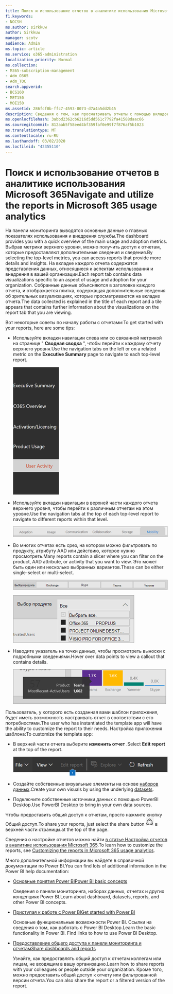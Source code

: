 ```yaml
---
title: Поиск и использование отчетов в аналитике использования Microsoft 365
f1.keywords:
- NOCSH
ms.author: sirkkuw
author: Sirkkuw
manager: scotv
audience: Admin
ms.topic: article
ms.service: o365-administration
localization_priority: Normal
ms.collection:
- M365-subscription-management
- Adm_O365
- Adm_TOC
search.appverid:
- BCS160
- MET150
- MOE150
ms.assetid: 286fcf0b-ffc7-4593-8073-d7a4a5dd2b45
description: Сведения о том, как просматривать отчеты с помощью вкладок и фильтров навигации.
ms.openlocfilehash: 3abbd2362cb6216d5dd561c7792fa41588daac66
ms.sourcegitcommit: 812aab5f58eed4bf359faf0e99f7f876af5b1023
ms.translationtype: MT
ms.contentlocale: ru-RU
ms.lasthandoff: 03/02/2020
ms.locfileid: "42355110"
---
```

# <a name="navigate-and-utilize-the-reports-in-microsoft-365-usage-analytics"></a><span data-ttu-id="b9643-103">Поиск и использование отчетов в аналитике использования Microsoft 365</span><span class="sxs-lookup"><span data-stu-id="b9643-103">Navigate and utilize the reports in Microsoft 365 usage analytics</span></span>

<span data-ttu-id="b9643-104">На панели мониторинга выводятся основные данные о главных показателях использования и внедрения службы.</span><span class="sxs-lookup"><span data-stu-id="b9643-104">The dashboard provides you with a quick overview of the main usage and adoption metrics.</span></span> <span data-ttu-id="b9643-105">Выбрав метрики верхнего уровня, можно получить доступ к отчетам, которые предоставляют дополнительные сведения и сведения.</span><span class="sxs-lookup"><span data-stu-id="b9643-105">By selecting the top-level metrics, you can access reports that provide more details and insights.</span></span> <span data-ttu-id="b9643-106">На вкладке каждого отчета содержатся представления данных, относящиеся к аспектам использования и внедрения в вашей организации.</span><span class="sxs-lookup"><span data-stu-id="b9643-106">Each report tab contains data visualizations specific to an aspect of usage and adoption for your organization.</span></span> <span data-ttu-id="b9643-107">Собранные данные объясняются в заголовке каждого отчета, и отображается плитка, содержащая дополнительные сведения об зрительных визуализациях, которые просматриваются на вкладке отчета.</span><span class="sxs-lookup"><span data-stu-id="b9643-107">The data collected is explained in the title of each report and a tile appears that contains further information about the visualizations on the report tab that you are viewing.</span></span>

<span data-ttu-id="b9643-108">Вот некоторые советы по началу работы с отчетами:</span><span class="sxs-lookup"><span data-stu-id="b9643-108">To get started with your reports, here are some tips:</span></span>

- <span data-ttu-id="b9643-109">Используйте вкладки навигации слева или со связанной метрикой на странице " **Сводная сводка** ", чтобы перейти к каждому отчету верхнего уровня.</span><span class="sxs-lookup"><span data-stu-id="b9643-109">Use the navigation tabs on the left or on a related metric on the **Executive Summary** page to navigate to each top-level report.</span></span>

    ![Показывает вкладки навигации слева](../../media/navigate-usage-analytics1.png)

- <span data-ttu-id="b9643-111">Используйте вкладки навигации в верхней части каждого отчета верхнего уровня, чтобы перейти к различным отчетам на этом уровне.</span><span class="sxs-lookup"><span data-stu-id="b9643-111">Use the navigation tabs at the top of each top-level report to navigate to different reports within that level.</span></span>

    ![Показывает вкладки навигации в верхней части каждого отчета](../../media/navigate-usage-analytics2.png)

- <span data-ttu-id="b9643-113">Во многих отчетах есть срез, на котором можно фильтровать по продукту, атрибуту AAD или действию, которое нужно просмотреть.</span><span class="sxs-lookup"><span data-stu-id="b9643-113">Many reports contain a slicer where you can filter on the product, AAD attribute, or activity that you want to view.</span></span> <span data-ttu-id="b9643-114">Это может быть один или несколько выбранных вариантов.</span><span class="sxs-lookup"><span data-stu-id="b9643-114">These can be either single-select or multi-select.</span></span>

    ![Показывает срез](../../media/navigate-usage-analytics3.png)

    ![Показывает срез](../../media/navigate-usage-analytics4.png)


- <span data-ttu-id="b9643-117">Наводите указатель на точки данных, чтобы просмотреть выноски с подробными сведениями.</span><span class="sxs-lookup"><span data-stu-id="b9643-117">Hover over data points to view a callout that contains details.</span></span>

    ![Пример с наведением](../../media/navigate-usage-analytics6.png)

<span data-ttu-id="b9643-119">Пользователь, у которого есть созданная вами шаблон приложения, будет иметь возможность настраивать отчет в соответствии с его потребностями.</span><span class="sxs-lookup"><span data-stu-id="b9643-119">The user who has instantiated the template app will have the ability to customize the report to their needs.</span></span> <span data-ttu-id="b9643-120">Настройка приложения шаблона:</span><span class="sxs-lookup"><span data-stu-id="b9643-120">To customize the template app:</span></span>

- <span data-ttu-id="b9643-121">В верхней части отчета выберите **изменить отчет** .</span><span class="sxs-lookup"><span data-stu-id="b9643-121">Select **Edit report** at the top of the report.</span></span>

    ![Отображение отчета об изменении](../../media/navigate-usage-analytics7.png)


- <span data-ttu-id="b9643-123">Создайте собственные визуальные элементы на основе [наборов данных](usage-analytics-data-model.md).</span><span class="sxs-lookup"><span data-stu-id="b9643-123">Create your own visuals by using the underlying [datasets](usage-analytics-data-model.md).</span></span>

- <span data-ttu-id="b9643-124">Подключите собственные источники данных с помощью PowerBI Desktop.</span><span class="sxs-lookup"><span data-stu-id="b9643-124">Use PowerBI Desktop to bring in your own data sources.</span></span>

<span data-ttu-id="b9643-125">Чтобы предоставить общий доступ к отчетам, просто нажмите кнопку Общий доступ.</span><span class="sxs-lookup"><span data-stu-id="b9643-125">To share your reports, just select the share button</span></span> ![Power BI Share icon](../../media/dbb0569d-2013-4f9d-ab9d-d01b09631b92.png) <span data-ttu-id="b9643-127">в верхней части страницы.</span><span class="sxs-lookup"><span data-stu-id="b9643-127">at the top of the page.</span></span>

<span data-ttu-id="b9643-128">Сведения о настройке отчетов можно найти [в статье Настройка отчетов в аналитике использования Microsoft 365](customize-reports.md).</span><span class="sxs-lookup"><span data-stu-id="b9643-128">To learn how to customize the reports, see [Customizing the reports in Microsoft 365 usage analytics](customize-reports.md).</span></span>

<span data-ttu-id="b9643-129">Много дополнительной информации вы найдете в справочной документации по Power BI.</span><span class="sxs-lookup"><span data-stu-id="b9643-129">You can find lots of additional information in the Power BI help documentation:</span></span>

- [<span data-ttu-id="b9643-130">Основные понятия Power BI</span><span class="sxs-lookup"><span data-stu-id="b9643-130">Power BI basic concepts</span></span>](https://docs.microsoft.com/power-bi/service-basic-concepts)

    <span data-ttu-id="b9643-131">Сведения о панели мониторинга, наборах данных, отчетах и других концепциях Power BI.</span><span class="sxs-lookup"><span data-stu-id="b9643-131">Learn about dashboard, datasets, reports, and other Power BI concepts.</span></span>

- [<span data-ttu-id="b9643-132">Приступая к работе с Power BI</span><span class="sxs-lookup"><span data-stu-id="b9643-132">Get started with Power BI</span></span>](https://docs.microsoft.com/power-bi/service-get-started?wt.mc_id=O365_Reports_PBI_contentpack)

    <span data-ttu-id="b9643-p104">Основные функциональные возможности Power BI. Ссылки на сведения о том, как работать с Power BI Desktop.</span><span class="sxs-lookup"><span data-stu-id="b9643-p104">Learn the basic functionality in Power BI. Find links to how to use Power BI Desktop.</span></span>

- [<span data-ttu-id="b9643-135">Предоставление общего доступа к панели мониторинга и отчетам</span><span class="sxs-lookup"><span data-stu-id="b9643-135">Share dashboards and reports</span></span>](https://docs.microsoft.com/power-bi/service-share-dashboards)

    <span data-ttu-id="b9643-136">Узнайте, как предоставлять общий доступ к отчетам коллегам или лицам, не входящим в вашу организацию.</span><span class="sxs-lookup"><span data-stu-id="b9643-136">Learn how to share reports with your colleagues or people outside your organization.</span></span> <span data-ttu-id="b9643-137">Кроме того, можно предоставить общий доступ к отчету или фильтрованной версии отчета.</span><span class="sxs-lookup"><span data-stu-id="b9643-137">You can also share the report or a filtered version of the report.</span></span>
